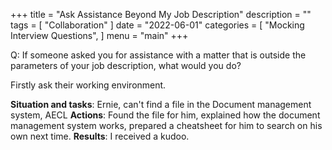 +++
title = "Ask Assistance Beyond My Job Description"
description = ""
tags = [
    "Collaboration"
]
date = "2022-06-01"
categories = [
    "Mocking Interview Questions",
]
menu = "main"
+++

Q: If someone asked you for assistance with a matter that is outside the parameters of your job description, what would you do?

Firstly ask their working environment.

**Situation and tasks**: Ernie, can't find a file in the Document management system, AECL
**Actions**: Found the file for him, explained how the document management system works, prepared a cheatsheet for him to search on his own next time.
**Results**: I received a kudoo.